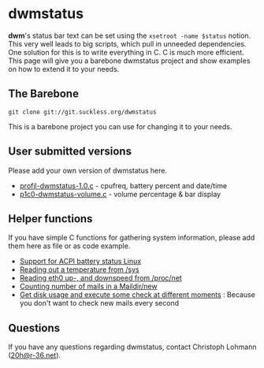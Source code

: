 dwmstatus
=========

**dwm**'s status bar text can be set using the `xsetroot -name $status`
notion. This very well leads to big scripts, which pull in unneeded
dependencies. One solution for this is to write everything in C. C is much
more efficient. This page will give you a barebone dwmstatus project and
show examples on how to extend it to your needs.

The Barebone
------------

	git clone git://git.suckless.org/dwmstatus

This is a barebone project you can use for changing it to your needs.

User submitted versions
-----------------------

Please add your own version of dwmstatus here. 

* [profil-dwmstatus-1.0.c](profil-dwmstatus-1.0.c) - cpufreq, battery percent and date/time
* [p1c0-dwmstatus-volume.c](p1c0-dwmstatus-volume.c) - volume percentage & bar display


Helper functions
----------------

If you have simple C functions for gathering system information, please
add them here as file or as code example.

* [Support for ACPI battery status Linux](new-acpi-battery.c)
* [Reading out a temperature from /sys](dwmstatus-temperature.c)
* [Reading eth0 up-, and downspeed from /proc/net](dwmstatus-netusage.c)
* [Counting number of mails in a Maildir/new](mail_counter.c)
* [Get disk usage and execute some check at different moments](diskspace_timechk.c) : Because you don't want to check new mails every second

Questions
---------

If you have any questions regarding dwmstatus, contact Christoph Lohmann
(<20h@r-36.net>).

